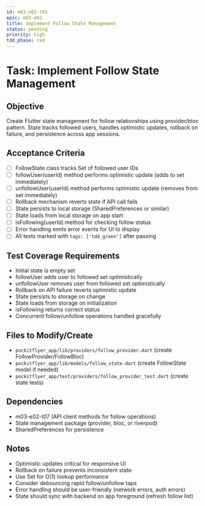 ```yaml
---
id: m03-e02-t05
epic: m03-e02
title: Implement Follow State Management
status: pending
priority: high
tdd_phase: red
---
```


# Task: Implement Follow State Management

## Objective
Create Flutter state management for follow relationships using provider/bloc pattern. State tracks followed users, handles optimistic updates, rollback on failure, and persistence across app sessions.

## Acceptance Criteria
- [ ] FollowState class tracks Set<int> of followed user IDs
- [ ] followUser(userId) method performs optimistic update (adds to set immediately)
- [ ] unfollowUser(userId) method performs optimistic update (removes from set immediately)
- [ ] Rollback mechanism reverts state if API call fails
- [ ] State persists to local storage (SharedPreferences or similar)
- [ ] State loads from local storage on app start
- [ ] isFollowing(userId) method for checking follow status
- [ ] Error handling emits error events for UI to display
- [ ] All tests marked with `tags: ['tdd_green']` after passing

## Test Coverage Requirements
- Initial state is empty set
- followUser adds user to followed set optimistically
- unfollowUser removes user from followed set optimistically
- Rollback on API failure reverts optimistic update
- State persists to storage on change
- State loads from storage on initialization
- isFollowing returns correct status
- Concurrent follow/unfollow operations handled gracefully

## Files to Modify/Create
- `pockitflyer_app/lib/providers/follow_provider.dart` (create FollowProvider/FollowBloc)
- `pockitflyer_app/lib/models/follow_state.dart` (create FollowState model if needed)
- `pockitflyer_app/test/providers/follow_provider_test.dart` (create state tests)

## Dependencies
- m03-e02-t07 (API client methods for follow operations)
- State management package (provider, bloc, or riverpod)
- SharedPreferences for persistence

## Notes
- Optimistic updates critical for responsive UI
- Rollback on failure prevents inconsistent state
- Use Set for O(1) lookup performance
- Consider debouncing rapid follow/unfollow taps
- Error handling should be user-friendly (network errors, auth errors)
- State should sync with backend on app foreground (refresh follow list)
